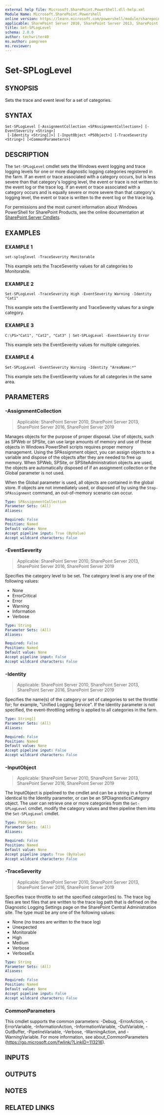 ```yaml
---
external help file: Microsoft.SharePoint.PowerShell.dll-help.xml
Module Name: Microsoft.SharePoint.Powershell
online version: https://learn.microsoft.com/powershell/module/sharepoint-server/set-sploglevel
applicable: SharePoint Server 2010, SharePoint Server 2013, SharePoint Server 2016, SharePoint Server 2019
title: Set-SPLogLevel
schema: 2.0.0
author: techwriter40
ms.author: pamgreen
ms.reviewer:
---
```


# Set-SPLogLevel

## SYNOPSIS
Sets the trace and event level for a set of categories.

## SYNTAX

```
Set-SPLogLevel [-AssignmentCollection <SPAssignmentCollection>] [-EventSeverity <String>]
 [-Identity <String[]>] [-InputObject <PSObject>] [-TraceSeverity <String>] [<CommonParameters>]
```

## DESCRIPTION
The `Set-SPLogLevel` cmdlet sets the Windows event logging and trace logging levels for one or more diagnostic logging categories registered in the farm.
If an event or trace associated with a category occurs, but is less severe than that category's logging level, the event or trace is not written to the event log or the trace log.
If an event or trace associated with a category occurs and is equally severe or more severe than that category's logging level, the event or trace is written to the event log or the trace log.

For permissions and the most current information about Windows PowerShell for SharePoint Products, see the online documentation at [SharePoint Server Cmdlets](https://learn.microsoft.com/powershell/sharepoint/sharepoint-server/sharepoint-server-cmdlets).

## EXAMPLES

### EXAMPLE 1
```
set-sploglevel -TraceSeverity Monitorable
```

This example sets the TraceSeverity values for all categories to Monitorable.

### EXAMPLE 2
```
Set-SPLogLevel -TraceSeverity High -EventSeverity Warning -Identity "Cat1"
```

This example sets the EventSeverity and TraceSeverity values for a single category.

### EXAMPLE 3
```
C:\PS>"Cat1", "Cat2", "Cat3" | Set-SPLogLevel -EventSeverity Error
```

This example sets the EventSeverity values for multiple categories.

### EXAMPLE 4
```
Set-SPLogLevel -EventSeverity Warning -Identity "AreaName:*"
```

This example sets the EventSeverity values for all categories in the same area.

## PARAMETERS

### -AssignmentCollection

> Applicable: SharePoint Server 2010, SharePoint Server 2013, SharePoint Server 2016, SharePoint Server 2019

Manages objects for the purpose of proper disposal.
Use of objects, such as SPWeb or SPSite, can use large amounts of memory and use of these objects in Windows PowerShell scripts requires proper memory management.
Using the SPAssignment object, you can assign objects to a variable and dispose of the objects after they are needed to free up memory.
When SPWeb, SPSite, or SPSiteAdministration objects are used, the objects are automatically disposed of if an assignment collection or the Global parameter is not used.

When the Global parameter is used, all objects are contained in the global store.
If objects are not immediately used, or disposed of by using the `Stop-SPAssignment` command, an out-of-memory scenario can occur.

```yaml
Type: SPAssignmentCollection
Parameter Sets: (All)
Aliases:

Required: False
Position: Named
Default value: None
Accept pipeline input: True (ByValue)
Accept wildcard characters: False
```

### -EventSeverity

> Applicable: SharePoint Server 2010, SharePoint Server 2013, SharePoint Server 2016, SharePoint Server 2019

Specifies the category level to be set.
The category level is any one of the following values:

- None
- ErrorCritical
- Error
- Warning
- Information
- Verbose

```yaml
Type: String
Parameter Sets: (All)
Aliases:

Required: False
Position: Named
Default value: None
Accept pipeline input: False
Accept wildcard characters: False
```

### -Identity

> Applicable: SharePoint Server 2010, SharePoint Server 2013, SharePoint Server 2016, SharePoint Server 2019

Specifies the name(s) of the category or set of categories to set the throttle for; for example, "Unified Logging Service".
If the Identity parameter is not specified, the event-throttling setting is applied to all categories in the farm.

```yaml
Type: String[]
Parameter Sets: (All)
Aliases:

Required: False
Position: Named
Default value: None
Accept pipeline input: False
Accept wildcard characters: False
```

### -InputObject

> Applicable: SharePoint Server 2010, SharePoint Server 2013, SharePoint Server 2016, SharePoint Server 2019

The InputObject is pipelined to the cmdlet and can be a string in a format identical to the Identity parameter, or can be an SPDiagnosticsCategory object.
The user can retrieve one or more categories from the `Get-SPLogLevel` cmdlet, modify the category values and then pipeline them into the `Set-SPLogLevel` cmdlet.

```yaml
Type: PSObject
Parameter Sets: (All)
Aliases:

Required: False
Position: Named
Default value: None
Accept pipeline input: True (ByValue)
Accept wildcard characters: False
```

### -TraceSeverity

> Applicable: SharePoint Server 2010, SharePoint Server 2013, SharePoint Server 2016, SharePoint Server 2019

Specifies trace throttle to set the specified categor(ies) to.
The trace log files are text files that are written to the trace log path that is defined on the Diagnostic Logging Settings page on the SharePoint Central Administration site.
The type must be any one of the following values:

- None (no traces are written to the trace log)
- Unexpected
- Monitorable
- High
- Medium
- Verbose
- VerboseEx

```yaml
Type: String
Parameter Sets: (All)
Aliases:

Required: False
Position: Named
Default value: None
Accept pipeline input: False
Accept wildcard characters: False
```

### CommonParameters
This cmdlet supports the common parameters: -Debug, -ErrorAction, -ErrorVariable, -InformationAction, -InformationVariable, -OutVariable, -OutBuffer, -PipelineVariable, -Verbose, -WarningAction, and -WarningVariable. For more information, see about_CommonParameters (https://go.microsoft.com/fwlink/?LinkID=113216).

## INPUTS

## OUTPUTS

## NOTES

## RELATED LINKS
